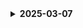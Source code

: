 <details>
    <summary><b>2025-03-07</b></summary>

# 쿠버네티스 공부

# 1. 쿠버네티스의 볼륨

- 볼륨(Volume)이란 데이터를 영속적으로 저장하기 위한 방법이다.
- 쿠버네티스에서 볼륨은 크게 2가지로 나뉜다.

## 로컬 볼륨

- 파드 내부의 공간 일부를 볼륨으로 활용하는 방식이다.
- 이 방식은 파드가 삭제되는 즉시 데이터도 함께 삭제된다.
- 그래서 실제로 사용되는 일이 잘 없다.
  ![alt text](image/image-4.png)

## 퍼시스턴트 볼륨(Persistent Volume, PV)

- 파드 외부의 공간 일부를 볼륨(Volume)으로 활용하는 방식이다.
- 이 방식은 피드가 삭제되는 것과 상관없이 데이터를 영구적으로 사용할 수 있다는 장점이 있다.
- 현업에서는 주로 이 방식을 많이 활용한다.
  ![alt text](image/image-5.png)

- 하지만 실제로 파드가 퍼시스턴트 볼륨에 직접 연결할 수 없다.
- **퍼시스턴트 볼륨 클레임** 이라는 중개자가 있어야 한다.
  그래서 쿠버네티스 구조에서는 아래와 같은 구조로 퍼시스턴트 볼륨을 연결한다.
  ![alt text](image/image-6.png)

# 볼륨 이용해서 mysql이랑 spring 띄우기

## 준비물: 이제 막 생성한 spring 프로젝트 2개

### mysql전용 spring

**mysql-deployment.yaml** 메이페스 파일 생성하기

```
apiVersion: apps/v1
kind: Deployment

# Deployment 기본 정보
metadata:
  name: mysql-deployment # Deployment 이름

# Deployment 세부 정보
spec:
  replicas: 1 # 생성할 파드의 복제본 개수
  selector:
    matchLabels:
      app: mysql-db # 아래에서 정의한 Pod 중 'app: backend-app'이라는 값을 가진 파드를 선택

  # 배포할 Pod 정의
  template:
    metadata:
      labels: # 레이블 (= 카테고리)
        app: mysql-db
    spec:
      containers:
        - name: mysql-container # 컨테이너 이름
          image: mysql # 컨테이너를 생성할 때 사용할 이미지
          ports:
            - containerPort: 3306  # 컨테이너에서 사용하는 포트를 명시적으로 표현
          env:
            - name: MYSQL_ROOT_PASSWORD
              valueFrom:
                secretKeyRef:
                  name: mysql-secret
                  key: mysql-root-password
            - name: MYSQL_DATABASE
              valueFrom:
                configMapKeyRef:
                  name: mysql-config
                  key: mysql-database
          # 컨테이너 내에서 어떤 경로를 볼륨으로 사용할 지 지정
          volumeMounts:
	          - name: mysql-persistent-storage # 밑에서 설정할 volumes.name과 값이 같아야 함
	            mountPath: /var/lib/mysql # mysql 컨테이너 내부에 있는 경로
      # 파드가 사용할 볼륨을 지정
      volumes:
	      - name: mysql-persistent-storage # 위에서 설정할 volumeMounts.name과 일치해야 함
	        persistentVolumeClaim:
	          claimName: mysql-pvc # 연결시킬 PVC의 name과 동일해야 함
```

**mysql-secret.yaml**

```
apiVersion: v1
kind: Secret

# Secret 기본 정보
metadata:
  name: mysql-secret # Secret 이름

# Key, Value 형식으로 값 저장
stringData:
  mysql-root-password: password123
```

**mysql-config.yaml**

```
apiVersion: v1
kind: ConfigMap

# ConfigMap 기본 정보
metadata:
  name: mysql-config # ConfigMap 이름

# Key, Value 형식으로 설정값 저장
data:
  mysql-database: kub-practice
```

**mysql-service.yaml**

```
apiVersion: v1
kind: Service

# Service 기본 정보
metadata:
  name: mysql-service # Service 이름

# Service 세부 정보
spec:
  type: NodePort # Service의 종류
  selector:
    app: mysql-db # 실행되고 있는 파드 중 'app: mysql-db'이라는 값을 가진 파드와 서비스를 연결
  ports:
    - protocol: TCP # 서비스에 접속하기 위한 프로토콜
      port: 3306 # 쿠버네티스 내부에서 Service에 접속하기 위한 포트 번호
      targetPort: 3306 # 매핑하기 위한 파드의 포트 번호
      nodePort: 30002 # 외부에서 사용자들이 접근하게 될 포트 번호
```

**mysql-pv.yaml**

```
apiVersion: v1
kind: PersistentVolume

# PersistentVolume 기본 정보
metadata:
  name: mysql-pv # PersistentVolume 이름

# PersistentVolume 세부 정보
spec:
  storageClassName: my-storage # PV와 PVC의 storageClassName이 같다면 볼륨이 연결된다.
  capacity:
    storage: 1Gi # 볼륨이 사용할 용량을 설정
  accessModes:
    - ReadWriteOnce # 아래 hostPath 타입 활용 시 이 옵션만 사용 가능
  hostPath: # hostPath 타입을 활용 (hostPath : 쿠버네티스 내부 공간을 활용)
    path: "/mnt/data" # 쿠버네티스 내부의 공간에서 /mnt/data의 경로를 볼륨으로 사용
```

**mysql-pvc.yaml**

```
apiVersion: v1
kind: PersistentVolumeClaim

# PersistentVolumeClaim 기본 정보
metadata:
  name: mysql-pvc # PersistentVolumeClaim 이름

# PersistentVolumeClaim 세부 정보
spec:
  storageClassName: my-storage # PV와 PVC의 storageClassName이 같다면 볼륨이 연결된다.
  accessModes:
    - ReadWriteOnce # 볼륨에 접근할 때의 권한
  resources: # PVC가 PV에 요청하는 리소스의 양을 정의
    requests: # 필요한 최소 리소스
      storage: 1Gi # PVC가 PV에 요청하는 스토리지 양 (PV가 최소 1Gi 이상은 되어야 한다.)
```

**메니페스트 기반으로 오브젝트 생성하기**

```
$ kubectl apply -f mysql-secret.yaml
$ kubectl apply -f mysql-config.yaml
$ kubectl apply -f mysql-deployment.yaml
$ kubectl apply -f mysql-service.yaml
```

---

## 다른 스프링 프로젝트 파일에서 실행

**테스트용 Controller 작성**

```
@RestController
public class AppController {
  @GetMapping("/")
  public String home() {
    return "Hello, World!";
  }
}
```

**application.yml**

```
spring:
  datasource:
    url: jdbc:mysql://${DB_HOST}:${DB_PORT}/${DB_NAME}
    username: ${DB_USERNAME}
    password: ${DB_PASSWORD}
    driver-class-name: com.mysql.cj.jdbc.Driver
```

**Dockerfile파일 생성**

```
FROM openjdk:21-jdk

COPY build/libs/*SNAPSHOT.jar /app.jar

ENTRYPOINT ["java", "-jar", "/app.jar"]
```

**프로젝트, 이미지 빌드하기**

```
./gradlew clean build
docker build -t spring-server .
```

**spring-deployment.yaml**

```
apiVersion: apps/v1
kind: Deployment

# Deployment 기본 정보
metadata:
  name: spring-deployment # Deployment 이름

# Deployment 세부 정보
spec:
  replicas: 3 # 생성할 파드의 복제본 개수
  selector:
    matchLabels:
      app: backend-app # 아래에서 정의한 Pod 중 'app: backend-app'이라는 값을 가진 파드를 선택

  # 배포할 Pod 정의
  template:
    metadata:
      labels: # 레이블 (= 카테고리)
        app: backend-app
    spec:
      containers:
        - name: spring-container # 컨테이너 이름
          image: spring-server # 컨테이너를 생성할 때 사용할 이미지
          imagePullPolicy: IfNotPresent # 로컬에서 이미지를 먼저 가져온다. 없으면 레지스트리에서 가져온다.
          ports:
            - containerPort: 8080  # 컨테이너에서 사용하는 포트를 명시적으로 표현
          env:
            - name: DB_HOST
              value: mysql-service # Service의 name만 입력하면 다른 서비스와 통신할 수 있다.
            - name: DB_PORT
              value: "3306" # 숫자값을 문자로 인식하게 만들기 위해 쌍따옴표 붙여야 한다.
            - name: DB_NAME
              value: kub-practice
            - name: DB_USERNAME
              value: root
            - name: DB_PASSWORD
              value: password123
```

**spring-service.yaml**

```
apiVersion: v1
kind: Service

# Service 기본 정보
metadata:
  name: spring-service

# Service 세부 정보
spec:
  type: NodePort # Service의 종류
  selector:
    app: backend-app # 실행되고 있는 파드 중 'app: backend-app'이라는 값을 가진 파드와 서비스를 연결
  ports:
    - protocol: TCP # 서비스에 접속하기 위한 프로토콜
      port: 8080 # 쿠버네티스 내부에서 Service에 접속하기 위한 포트 번호
      targetPort: 8080 # 매핑하기 위한 파드의 포트 번호
      nodePort: 30000 # 외부에서 사용자들이 접근하게 될 포트 번호
```

**매니페스트 파일 실행하기**

```
$ kubectl apply -f spring-deployment.yaml
$ kubectl apply -f spring-service.yaml
```

**결과**
![alt text](image/image-7.png)

**아키텍쳐**
![alt text](image/image-8.png)

</details>
